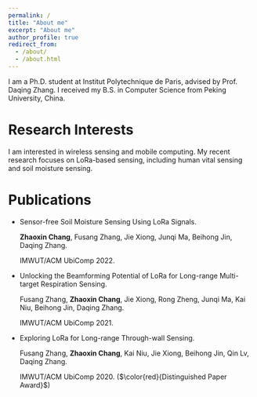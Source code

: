 ```yaml
---
permalink: /
title: "About me"
excerpt: "About me"
author_profile: true
redirect_from: 
  - /about/
  - /about.html
---
```


I am a Ph.D. student at Institut Polytechnique de Paris, advised by Prof. Daqing Zhang. I received my B.S. in Computer Science from Peking University, China.


Research Interests
======
I am interested in wireless sensing and mobile computing. My recent research focuses on LoRa-based sensing, including human vital sensing and soil moisture sensing. 

Publications
======

- Sensor-free Soil Moisture Sensing Using LoRa Signals.

  **Zhaoxin Chang**, Fusang Zhang, Jie Xiong, Junqi Ma, Beihong Jin, Daqing Zhang.

  IMWUT/ACM UbiComp 2022.
  
- Unlocking the Beamforming Potential of LoRa for Long-range Multi-target Respiration Sensing.

  Fusang Zhang, **Zhaoxin Chang**, Jie Xiong, Rong Zheng, Junqi Ma, Kai Niu, Beihong Jin, Daqing Zhang.
  
  IMWUT/ACM UbiComp 2021.
  
- Exploring LoRa for Long-range Through-wall Sensing.

  Fusang Zhang, **Zhaoxin Chang**, Kai Niu, Jie Xiong, Beihong Jin, Qin Lv, Daqing Zhang.
  
  IMWUT/ACM UbiComp 2020. ($\color{red}{Distinguished Paper Award}$)
